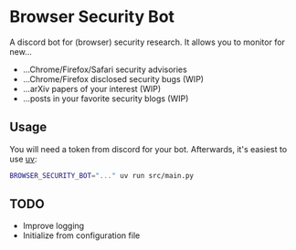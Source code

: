 # Browser Security Bot

A discord bot for (browser) security research. It allows you to monitor for new...
- ...Chrome/Firefox/Safari security advisories
- ...Chrome/Firefox disclosed security bugs (WIP)
- ...arXiv papers of your interest (WIP)
- ...posts in your favorite security blogs (WIP)

## Usage
You will need a token from discord for your bot. Afterwards, it's easiest to use [uv](https://github.com/astral-sh/uv):
```sh
BROWSER_SECURITY_BOT="..." uv run src/main.py
```

## TODO
- Improve logging
- Initialize from configuration file
